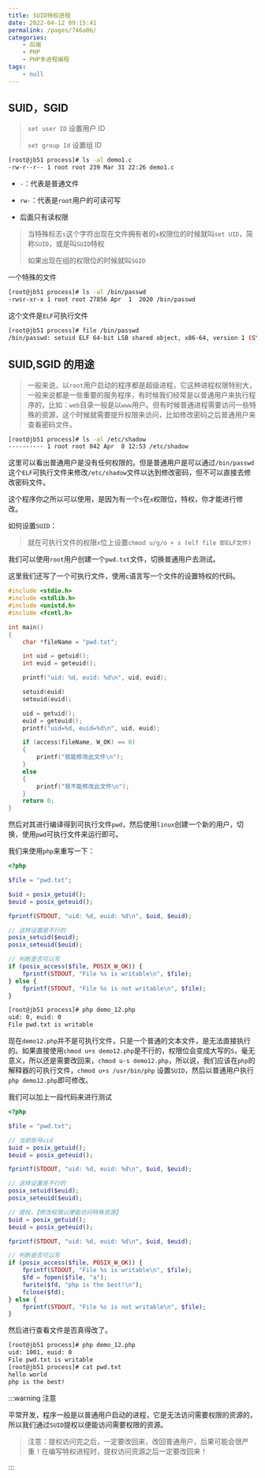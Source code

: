 ```yaml
---
title: SUID特权进程
date: 2022-04-12 09:15:41
permalink: /pages/746a06/
categories:
    - 后端
    - PHP
    - PHP多进程编程
tags:
    - null
---
```


## SUID，SGID

> `set user ID` 设置用户 ID
>
> `set group Id` 设置组 ID

```bash
[root@jb51 process]# ls -al demo1.c
-rw-r--r-- 1 root root 239 Mar 31 22:26 demo1.c
```

-   `-`：代表是普通文件

-   `rw-`：代表是`root`用户的可读可写

-   后面只有读权限

> 当特殊标志`s`这个字符出现在文件拥有者的`x`权限位的时候就叫`set UID`，简称`SUID`，或是叫`SUID`特权
>
> 如果出现在组的权限位的时候就叫`SGID`

一个特殊的文件

```bash
[root@jb51 process]# ls -al /bin/passwd
-rwsr-xr-x 1 root root 27856 Apr  1  2020 /bin/passwd
```

这个文件是`ELF`可执行文件

```bash
[root@jb51 process]# file /bin/passwd
/bin/passwd: setuid ELF 64-bit LSB shared object, x86-64, version 1 (SYSV), dynamically linked (uses shared libs), for GNU/Linux 2.6.32, BuildID[sha1]=dee1b9ab6618c6bfb84a14f85ba258c742cf4aec, stripped
```

## SUID,SGID 的用途

> 一般来说，以`root`用户启动的程序都是超级进程，它这种进程权限特别大，一般来说都是一些重要的服务程序，有时候我们经常是以普通用户来执行程序的，比如：`web`目录一般是以`www`用户。但有时候普通进程需要访问一些特殊的资源，这个时候就需要提升权限来访问，比如修改密码之后普通用户来查看密码文件。

```bash
[root@jb51 process]# ls -al /etc/shadow
---------- 1 root root 842 Apr  8 12:53 /etc/shadow
```

这里可以看出普通用户是没有任何权限的。但是普通用户是可以通过`/bin/passwd`这个`ELF`可执行文件来修改`/etc/shadow`文件以达到修改密码，但不可以直接去修改密码文件。

这个程序你之所以可以使用，是因为有一个`s`在`x`权限位，特权，你才能进行修改。

如何设置`SUID`：

> 就在可执行文件的权限`x`位上设置`chmod u/g/o + s (elf file 即ELF文件)`

我们可以使用`root`用户创建一个`pwd.txt`文件，切换普通用户去测试。

这里我们还写了一个可执行文件，使用`c`语言写一个文件的设置特权的代码。

```c
#include <stdio.h>
#include <stdlib.h>
#include <unistd.h>
#include <fcntl.h>

int main()
{
    char *fileName = "pwd.txt";

    int uid = getuid();
    int euid = geteuid();

    printf("uid: %d, euid: %d\n", uid, euid);

    setuid(euid)
    seteuid(euid);

    uid = getuid();
    euid = geteuid();
    printf("uid=%d, euid=%d\n", uid, euid);

    if (access(fileName, W_OK) == 0)
    {
        printf("我能修改此文件\n");
    }
    else
    {
        printf("我不能修改此文件\n");
    }
    return 0;
}
```

然后对其进行编译得到可执行文件`pwd`，然后使用`linux`创建一个新的用户，切换，使用`pwd`可执行文件来运行即可。

我们来使用`php`来重写一下：

```php
<?php

$file = "pwd.txt";

$uid = posix_getuid();
$euid = posix_geteuid();

fprintf(STDOUT, "uid: %d, euid: %d\n", $uid, $euid);

// 这样设置是不行的
posix_setuid($euid);
posix_seteuid($euid);

// 判断是否可以写
if (posix_access($file, POSIX_W_OK)) {
    fprintf(STDOUT, "File %s is writable\n", $file);
} else {
    fprintf(STDOUT, "File %s is not writable\n", $file);
}
```

```bash
[root@jb51 process]# php demo_12.php
uid: 0, euid: 0
File pwd.txt is writable
```

现在`demo12.php`并不是可执行文件，只是一个普通的文本文件，是无法直接执行的。如果直接使用`chmod u+s demo12.php`是不行的，权限位会变成大写的`S`，毫无意义，所以还是需要改回来，`chmod u-s demo12.php`，所以说，我们应该在`php`的解释器的可执行文件，`chmod u+s /usr/bin/php` 设置`SUID`，然后以普通用户执行`php demo12.php`即可修改。

我们可以加上一段代码来进行测试

```php
<?php

$file = "pwd.txt";

// 当前账号uid
$uid = posix_getuid();
$euid = posix_geteuid();

fprintf(STDOUT, "uid: %d, euid: %d\n", $uid, $euid);

// 这样设置是不行的
posix_setuid($euid);
posix_seteuid($euid);

// 提权，【修改权限以便能访问特殊资源】
$uid = posix_getuid();
$euid = posix_geteuid();

fprintf(STDOUT, "uid: %d, euid: %d\n", $uid, $euid);

// 判断是否可以写
if (posix_access($file, POSIX_W_OK)) {
    fprintf(STDOUT, "File %s is writable\n", $file);
    $fd = fopen($file, "a");
    fwrite($fd, "php is the best!\n");
    fclose($fd);
} else {
    fprintf(STDOUT, "File %s is not writable\n", $file);
}
```

然后进行查看文件是否真得改了。

```bash
[root@jb51 process]# php demo_12.php
uid: 1001, euid: 0
File pwd.txt is writable
[root@jb51 process]# cat pwd.txt
hello world
php is the best!
```

:::warning 注意

平常开发，程序一般是以普通用户启动的进程，它是无法访问需要权限的资源的，所以我们通过`SUID`提权以便能访问需要权限的资源。

> 注意：提权访问完之后，一定要改回来，改回普通用户，后果可能会很严重！在编写特权进程时，提权访问资源之后一定要改回来！

:::
